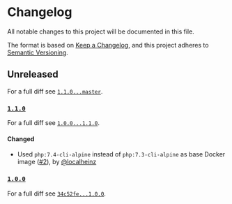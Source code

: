 # Changelog

All notable changes to this project will be documented in this file.

The format is based on [Keep a Changelog](https://keepachangelog.com/en/1.0.0/), and this project adheres to [Semantic Versioning](https://semver.org/spec/v2.0.0.html).

## Unreleased

For a full diff see [`1.1.0...master`](https://github.com/localheinz/composer-require-checker-action/compare/1.1.0...master).

### [`1.1.0`][1.1.0]

For a full diff see [`1.0.0...1.1.0`][1.0.0...1.1.0].

#### Changed

* Used `php:7.4-cli-alpine` instead of `php:7.3-cli-alpine` as base Docker image ([#2]), by [@localheinz]

### [`1.0.0`][1.0.0]

For a full diff see [`34c52fe...1.0.0`][34c52fe...1.0.0].

[1.0.0]: https://github.com/localheinz/localheinz/composer-require-checker-action/releases/tag/1.0.0
[1.1.0]: https://github.com/localheinz/localheinz/composer-require-checker-action/releases/tag/1.1.0

[34c52fe...1.0.0]: https://github.com/localheinz/composer-require-checker-action/compare/34c52fe...1.0.0
[1.0.0...1.1.0]: https://github.com/localheinz/composer-require-checker-action/compare/1.0.0...1.1.0

[#2]: https://github.com/localheinz/composer-require-checker-action/pull/2

[@localheinz]: https://github.com/localheinz
